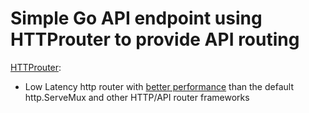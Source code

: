 # Simple Go API endpoint using HTTProuter to provide API routing

[HTTProuter](https://github.com/julienschmidt/httprouter):
 - Low Latency http router with [better performance](https://github.com/julienschmidt/go-http-routing-benchmark) than the default http.ServeMux and other HTTP/API router frameworks

